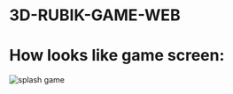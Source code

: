 # 3D-RUBIK-GAME-WEB



# How looks like game screen:

![splash game](https://user-images.githubusercontent.com/112094927/186700479-066ec0e6-941e-4bee-b418-5541cd0607c9.png)
